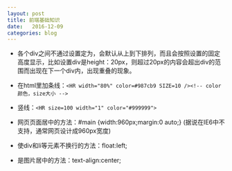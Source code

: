```yaml
---
layout: post
title: 前端基础知识
date:   2016-12-09
categories: blog
---
```

- 各个div之间不通过设置定为，会默认从上到下排列，而且会按照设置的固定高度显示，比如设置div是height：20px，则超过20px的内容会超出div的范围而出现在下一个div内，出现重叠的现象。

- 在html里加条线：`<HR width="80%" color=#987cb9 SIZE=10 /><!-- color颜色，size大小 -->`

- 竖线：`<HR size=100 width="1" color="#999999">`

- 网页页面居中的方法：#main {width:960px;margin:0 auto;}  (据说在IE6中不支持，通常网页设计成960px宽度)

- 使div和li等元素不换行的方法：float:left;

- 是图片居中的方法：text-align:center;